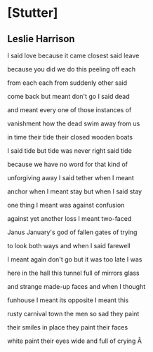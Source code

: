 # [Stutter]
## Leslie Harrison
I said love because it came closest said leave

because you did we do this peeling off each

from each each from suddenly other said

come back but meant don't go I said dead

and meant every one of those instances of

vanishment how the dead swim away from us

in time their tide their closed wooden boats

I said tide but tide was never right said tide

because we have no word for that kind of

unforgiving away I said tether when I meant

anchor when I meant stay but when I said stay

one thing I meant was against confusion

against yet another loss I meant two-faced

Janus January's god of fallen gates of trying

to look both ways and when I said farewell

I meant again don't go but it was too late I was

here in the hall this tunnel full of mirrors glass

and strange made-up faces and when I thought

funhouse I meant its opposite I meant this

rusty carnival town the men so sad they paint

their smiles in place they paint their faces

white paint their eyes wide and full of crying
Â